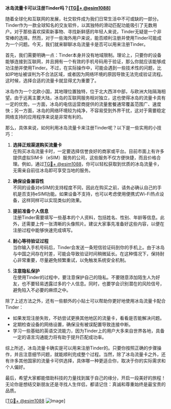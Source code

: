 **冰岛流量卡可以注册Tinder吗？[[TG💪+ @esim1088](https://t.me/s/esim1088)]**

随着全球化和互联网的发展，社交软件成为我们日常生活中不可或缺的一部分。Tinder作为一款全球知名的交友软件，以其独特的滑动匹配功能吸引了无数用户。对于那些喜欢探索新事物、寻找新鲜感的年轻人来说，Tinder无疑是一个非常棒的选择。然而，对于一些海外用户来说，能否顺利注册并使用Tinder可能成为一个问题。今天，我们就来聊聊冰岛流量卡是否可以用来注册Tinder。

首先，我们需要明确一点：Tinder本身并没有地域限制。理论上，只要你的设备能够连接到互联网，并且拥有一个有效的手机号码用于验证，那么你就应该能够成功注册并使用Tinder。不过，在实际操作中，可能会遇到一些技术性的问题，比如IP地址被误判为不合法区域，或者因为网络环境的原因导致无法完成验证流程。这时候，选择合适的流量卡就显得尤为重要了。

冰岛作为一个北欧小国，其地理位置独特，位于北大西洋中部，与欧洲大陆隔海相望。由于远离主要大陆，冰岛的互联网服务相对独立，这也使得冰岛的流量卡具有一定的优势。一方面，冰岛的电信运营商提供的流量套餐通常覆盖范围广、速度快；另一方面，冰岛的网络环境较为纯净，不容易受到外界干扰，这对于需要稳定网络支持的应用程序来说是非常有利的。

那么，具体来说，如何利用冰岛流量卡来注册Tinder呢？以下是一些实用的小技巧：

1. **选择正规渠道购买流量卡**  
   在购买冰岛流量卡时，一定要选择信誉良好的商家或平台。目前市面上有许多提供虚拟SIM卡（eSIM）服务的公司，这些服务不仅方便快捷，而且价格合理。例如，通过[TG💪+ @esim1088](https://t.me/s/esim1088)，你可以轻松获取到优质的冰岛流量卡，无需亲自前往冰岛即可享受当地的服务。

2. **确保设备兼容性**  
   不同的设备对eSIM的支持程度不同，因此在购买之前，请务必确认自己的手机是否支持eSIM功能。如果设备不支持，也可以考虑使用便携式Wi-Fi热点设备，这样同样可以实现类似的效果。

3. **提前准备个人信息**  
   注册Tinder需要填写一些基本的个人资料，包括姓名、性别、年龄等信息。此外，还需要上传一张清晰的头像照片。建议大家事先准备好这些内容，以便在注册过程中能够快速完成填写。

4. **耐心等待验证过程**  
   当你输入手机号码后，Tinder会发送一条短信验证码到你的手机上。由于冰岛与中国之间存在时差，可能会导致验证时间稍微延长。在这种情况下，保持耐心非常重要，尽量避免频繁重试，以免触发系统安全机制。

5. **注意隐私保护**  
   在使用Tinder的过程中，要注意保护自己的隐私。不要随意添加陌生人为好友，也不要轻易透露过多的个人信息。同时，也要学会识别潜在的风险信号，避免陷入不必要的麻烦之中。

除了上述方法之外，还有一些额外的小贴士可以帮助你更好地使用冰岛流量卡配合Tinder：

- 如果发现注册失败，不妨尝试更换其他地区的流量卡，看看是否能解决问题。
- 定期检查设备的网络设置，确保没有被误配置导致连接中断。
- 学习一些基础的英语交流能力，因为Tinder上的用户大多来自世界各地，具备一定的语言沟通能力将有助于提升匹配成功率。

综上所述，冰岛流量卡确实是可以用来注册Tinder的。只要你按照正确的步骤操作，并且注意细节问题，就能顺利完成整个过程。当然，除了冰岛流量卡之外，还有许多其他国家的流量卡可供选择，具体哪一种更适合你，取决于你的实际需求和个人偏好。

最后，希望大家都能借助科技的力量找到属于自己的缘分，开启一段美好的旅程！无论你是想结交新朋友还是寻找人生伴侣，都请记住：真诚和尊重始终是最宝贵的品质。

[[TG💪+ @esim1088](https://t.me/s/esim1088) ![Image](https://i.postimg.cc/4NQfJmqS/Snipaste-2025-05-13-00-14-12.png)]